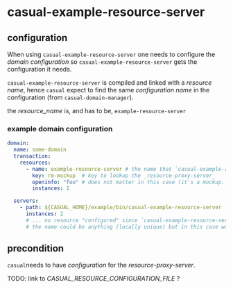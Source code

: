 # casual-example-resource-server

## configuration 

When using `casual-example-resource-server` one needs to configure the _domain configuration_ 
so `casual-example-resource-server` gets the configuration it needs.

`casual-example-resource-server` is compiled and linked with a _resource name_, hence `casual`
expect to find the same _configuration name_ in the configuration (from `casual-domain-manager`).

the _resource_name_ is, and has to be, `example-resource-server`

### example domain configuration

``` yaml 
domain:
  name: some-domain
  transaction:
    resources:
      - name: example-resource-server # the name that `casual-example-resource-server` will lookup to get configuration
        key: rm-mockup  # key to lookup the _resource-proxy-server_
        openinfo: "foo" # does not matter in this case (it's a mockup...)
        instances: 1

  servers:
    - path: ${CASUAL_HOME}/example/bin/casual-example-resource-server
      instances: 2 
      # ... no resource "configured" since `casual-example-resource-server` look up with the name _example-resource-server_
      # the name could be anything (locally unique) but in this case we've chose _example-resource-server_

```

## precondition

`casual`needs to have _configuration_ for the _resource-proxy-server_. 

TODO: link to _CASUAL_RESOURCE_CONFIGURATION_FILE_ ?


